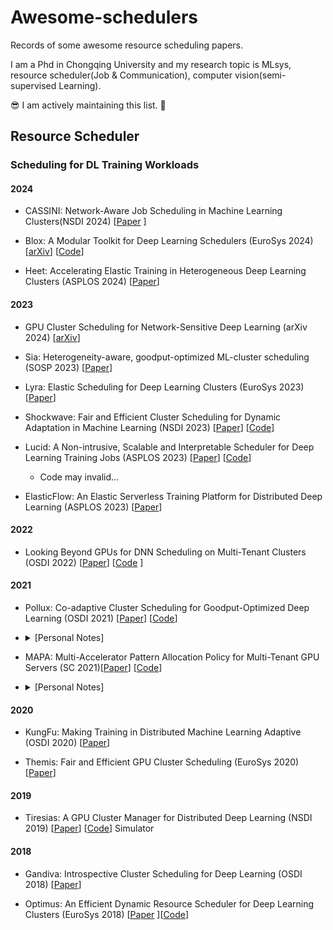 # Awesome-schedulers
Records of some awesome resource scheduling papers.

I am a Phd in Chongqing University and my research topic is MLsys, resource scheduler(Job & Communication), computer vision(semi-supervised Learning).

😎 I am actively maintaining this list. 💪
## Resource Scheduler
### Scheduling for DL Training Workloads
#### 2024
* CASSINI: Network-Aware Job Scheduling in Machine Learning Clusters(NSDI 2024) [[Paper](https://www.usenix.org/conference/nsdi24/presentation/rajasekaran) ]

* Blox: A Modular Toolkit for Deep Learning Schedulers (EuroSys 2024) [[arXiv](https://arxiv.org/pdf/2312.12621)]  [[Code](https://github.com/msr-fiddle/blox)]

* Heet: Accelerating Elastic Training in Heterogeneous  Deep Learning Clusters (ASPLOS 2024) [[Paper](https://dl.acm.org/doi/10.1145/3620665.3640375)]

#### 2023
* GPU Cluster Scheduling for Network-Sensitive Deep Learning (arXiv 2024) [[arXiv](https://arxiv.org/abs/2401.16492)]

* Sia: Heterogeneity-aware, goodput-optimized ML-cluster scheduling (SOSP 2023) [[Paper](https://dl.acm.org/doi/10.1145/3600006.3613175)]


* Lyra: Elastic Scheduling for Deep Learning Clusters (EuroSys 2023) [[Paper](https://dl.acm.org/doi/10.1145/3552326.3587445)]

* Shockwave: Fair and Efficient Cluster Scheduling for Dynamic Adaptation in Machine Learning (NSDI 2023) [[Paper](https://www.usenix.org/conference/nsdi23/presentation/zheng)]  [[Code](https://github.com/uw-mad-dash/shockwave)]

* Lucid: A Non-intrusive, Scalable and Interpretable Scheduler for Deep Learning Training Jobs (ASPLOS 2023) [[Paper](https://dl.acm.org/doi/10.1145/3575693.3575705)] [[Code](https://github.com/S-Lab-System-Group/Lucid)]
  - Code may invalid...

* ElasticFlow: An Elastic Serverless Training Platform for Distributed Deep Learning (ASPLOS 2023) [[Paper](https://dl.acm.org/doi/10.1145/3575693.3575721)]

#### 2022
* Looking Beyond GPUs for DNN Scheduling on Multi-Tenant Clusters (OSDI 2022) [[Paper](https://www.usenix.org/conference/osdi22/presentation/mohan)] [[Code](https://github.com/msr-fiddle/synergy) ]

#### 2021
* Pollux: Co-adaptive Cluster Scheduling for Goodput-Optimized Deep Learning (OSDI 2021) [[Paper](https://www.usenix.org/conference/osdi21/presentation/qiao)] [[Code](https://github.com/petuum/adaptdl)] 
- <details>  
  <summary>[Personal Notes]</summary>  
  
    # Problem Statement  
    The elastic scheduler can dynamically select the number of resources but ignores adjustments to model hyperparameters (batch size & learning rate).  
    
    # Innovations  
    1. **Elastic and Resource-Adaptive DLT Job Scheduler**: A novel scheduler that adapts to resource availability.  
    2. **Balancing Throughput and Statistical Efficiency**: DL jobs should strike a balance between system throughput and statistical efficiency.  
    3. **Goodput Definition**: $\( \text{goodput} = \text{throughput} \times \text{statistical efficiency} \)  $
    4. **Dynamic Adjustment of Batch Size and Learning Rate**: At the job level, Pollux dynamically adjusts batch size and learning rate to optimally utilize allocated resources based on goodput.  
    5. **Dynamic Resource Reallocation**: Resources are dynamically (re)allocated based on the throughput of jobs across the shared cluster, including objectives like fairness and job completion time, according to the Speedup Function.  
    6. **Multi-Objective Optimization Problem Modeling**: The problem is modeled as a multi-objective optimization issue, solved using genetic algorithms.  
    
    # Limitations Analysis  
    1. **Large Solution Space**: The coupling of resource allocation and job placement leads to a large solution space, resulting in slow solving speeds and difficulties in scaling to large clusters (Sia).  
    2. **Impact on Model Accuracy**: Dynamically adjusting batch size may reduce the accuracy of model tasks.  
  </details> 
* MAPA: Multi-Accelerator Pattern Allocation Policy for Multi-Tenant GPU Servers (SC 2021)[[Paper](https://dl.acm.org/doi/pdf/10.1145/3458817.3480853)]  [[Code](https://github.com/socal-ucr/MAPA)] 
- <details>
    <summary>[Personal Notes]</summary> 
    # Problem Statement 
    The existing resource allocation strategies are unable to effectively address the communication patterns between complex topological interconnections and diverse ML workloads, resulting in fragmentation.
  
    # Motivations
    1. The heterogeneous connection methods (NVLink, PCIe) have different bandwidths, and the connection of accelerators is not uniform, which can be affected by the low-bandwidth PCIe links.
    2. The co-located placement method poses challenges for high-performance workloads, affecting both performance and security.
    3. There are differences in fragmentation impact and the bandwidth sensitivity of ML tasks.
  
    # Innovations 
    1. **Abstract Graph**: Abstract multiple accelerator applications and servers into smaller application graphs and larger hardware graphs. The application graph captures the demands of computational accelerators and the communication topology of workloads among accelerators (communication patterns between GPUs); the hardware graph captures the topology of the accelerator system (vertices represent computational accelerators such as GPUs, while edges represent the available hardware connections on the server, such as NVLink and PCIe).
    2. Consider fragmentation and application bandwidth sensitivity during resource allocation.
    3. Employ a graph pattern matching approach to quantify the quality of resource allocation using fractions.
  
    # Summary
    This article has provided me with some insights regarding "predicting the bandwidth required for communication." For elastic scheduling, when tasks are adaptive, the effBW method (from this article) can be used to predict the bandwidth needed for communication based on different resource allocation schemes. 

    Additionally, the author's analysis of the scheduling process has also inspired me. To maximize the overall performance of scheduled jobs, the pattern selection strategy must consider: 
    1.  The effective bandwidth allocated.
    2.  The bandwidth sensitivity of the jobs (using known bandwidth sensitivity, as shown in Figure 6, primarily through analyzing the relationship between execution time and the allocated link). 
    3.  Avoiding the situation where future bandwidth-sensitive jobs lack effective bandwidth.
  
</details> 

#### 2020
* KungFu: Making Training in Distributed Machine Learning Adaptive (OSDI 2020) [[Paper](https://www.usenix.org/conference/osdi20/presentation/mai)]
  
* Themis: Fair and Efficient GPU Cluster Scheduling (EuroSys 2020) [[Paper](https://www.usenix.org/conference/nsdi20/presentation/mahajan)]

#### 2019
* Tiresias: A GPU Cluster Manager for Distributed Deep Learning (NSDI 2019) [[Paper](https://www.usenix.org/conference/nsdi19/presentation/gu)] [[Code](https://github.com/SymbioticLab/Tiresias)] Simulator

#### 2018
* Gandiva: Introspective Cluster Scheduling for Deep Learning (OSDI 2018) [[Paper](https://www.usenix.org/conference/osdi18/presentation/xiao)]


* Optimus: An Efficient Dynamic Resource Scheduler for Deep Learning Clusters (EuroSys 2018) [[Paper](https://dl.acm.org/doi/10.1145/3190508.3190517) ][[Code](https://github.com/pengyanghua/optimus)]


